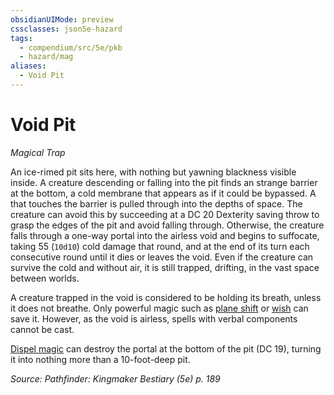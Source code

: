 ```yaml
---
obsidianUIMode: preview
cssclasses: json5e-hazard
tags:
  - compendium/src/5e/pkb
  - hazard/mag
aliases:
  - Void Pit
---
```

# Void Pit
*Magical Trap*  

An ice-rimed pit sits here, with nothing but yawning blackness visible inside. A creature descending or falling into the pit finds an strange barrier at the bottom, a cold membrane that appears as if it could be bypassed. A that touches the barrier is pulled through into the depths of space. The creature can avoid this by succeeding at a DC 20 Dexterity saving throw to grasp the edges of the pit and avoid falling through. Otherwise, the creature falls through a one-way portal into the airless void and begins to suffocate, taking 55 (`10d10`) cold damage that round, and at the end of its turn each consecutive round until it dies or leaves the void. Even if the creature can survive the cold and without air, it is still trapped, drifting, in the vast space between worlds.

A creature trapped in the void is considered to be holding its breath, unless it does not breathe. Only powerful magic such as [plane shift](2-Mechanics/CLI/spells/plane-shift.md) or [wish](2-Mechanics/CLI/spells/wish.md) can save it. However, as the void is airless, spells with verbal components cannot be cast.

[Dispel magic](2-Mechanics/CLI/spells/dispel-magic.md) can destroy the portal at the bottom of the pit (DC 19), turning it into nothing more than a 10-foot-deep pit.

*Source: Pathfinder: Kingmaker Bestiary (5e) p. 189*